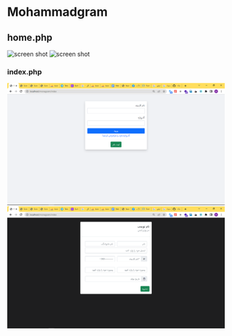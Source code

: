 # Mohammadgram

## home.php

![screen shot](/view/img/223.png)
![screen shot](/view/img/234.png)
### index.php

![screen shot](/view/img/3.png)
![screen shot](/view/img/4.png)


